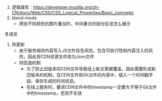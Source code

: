 1. 逻辑属性：https://developer.mozilla.org/zh-CN/docs/Web/CSS/CSS_Logical_Properties/Basic_concepts
2. blend-mode
   - 两张不同颜色的图片叠加时，中间重合的部分应该怎么展示



多语言

1. 热更新
   -  由于服务端将内容写入JS文件存在风险，包含可执行性和内容注入的风险，因此将CDN资源文件改为Json文件
   - 防回退机制
     - 为了防止旧版本的CDN文件导致线上新文案被覆盖，因此需要形成新旧版本的机制。在CDN文件和Git文件的内容中，插入一个时间戳字段，保存生成的时间信息。
     - 在线上服务时，要求CDN文件中的timestamp一定要大于等于Git文件中的timestamp，否则不生效


